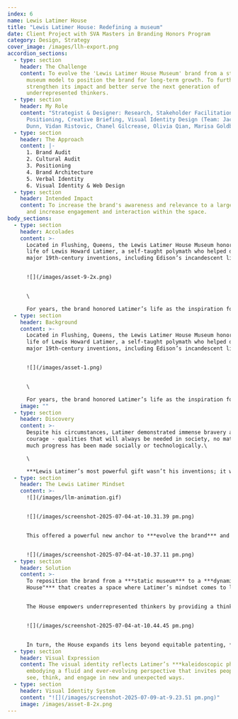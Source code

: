 ```yaml
---
index: 6
name: Lewis Latimer House
title: "Lewis Latimer House: Redefining a museum"
date: Client Project with SVA Masters in Branding Honors Program
category: Design, Strategy
cover_image: /images/llh-export.png
accordion_sections:
  - type: section
    header: The Challenge
    content: To evolve the 'Lewis Latimer House Museum' brand from a standard house
      museum model to position the brand for long-term growth. To further
      strengthen its impact and better serve the next generation of
      underrepresented thinkers.
  - type: section
    header: My Role
    content: "Strategist & Designer: Research, Stakeholder Facilitation,
      Positioning, Creative Briefing, Visual Identity Design (Team: Jackson
      Dunn, Vidan Ristovic, Chanel Gilcrease, Olivia Qian, Marisa Goldberg)"
  - type: section
    header: The Approach
    content: |-
      1. Brand Audit
      2. Cultural Audit
      3. Positioning
      4. Brand Architecture
      5. Verbal Identity
      6. Visual Identity & Web Design
  - type: section
    header: Intended Impact
    content: To increase the brand's awareness and relevance to a larger audience
      and increase engagement and interaction within the space.
body_sections:
  - type: section
    header: Accolades
    content: >-
      Located in Flushing, Queens, the Lewis Latimer House Museum honors the
      life of Lewis Howard Latimer, a self-taught polymath who helped develop
      major 19th-century inventions, including Edison’s incandescent light bulb.


      ![](/images/asset-9-2x.png)


      \

      For years, the brand honored Latimer’s life as the inspiration for a noble mission: helping close the gap in equitable patenting for minority innovators. ***However, this limited its relevance among a broader audience.***
  - type: section
    header: Background
    content: >-
      Located in Flushing, Queens, the Lewis Latimer House Museum honors the
      life of Lewis Howard Latimer, a self-taught polymath who helped develop
      major 19th-century inventions, including Edison’s incandescent light bulb.


      ![](/images/asset-1.png)


      \

      For years, the brand honored Latimer’s life as the inspiration for a noble mission: helping close the gap in equitable patenting for minority innovators. ***However, this limited its relevance among a broader audience.***
    image: ""
  - type: section
    header: Discovery
    content: >-
      Despite his circumstances, Latimer demonstrated immense bravery and
      courage - qualities that will always be needed in society, no matter how
      much progress has been made socially or technologically.\

      \

      ***Lewis Latimer’s most powerful gift wasn’t his inventions; it was his fearless approach to life and learning.***
  - type: section
    header: The Lewis Latimer Mindset
    content: >-
      ![](/images/llm-animation.gif)


      ![](/images/screenshot-2025-07-04-at-10.31.39 pm.png)


      This offered a powerful new anchor to ***evolve the brand*** and its operational model.


      ![](/images/screenshot-2025-07-04-at-10.37.11 pm.png)
  - type: section
    header: Solution
    content: >-
      To reposition the brand from a ***static museum*** to a ***dynamic "Open
      House"*** that creates a space where Latimer’s mindset comes to life.


      The House empowers underrepresented thinkers by providing a thinking playground to nurture their own Lewis Latimer Mindset. A dynamic space of exploration, experimentation, and collaboration.


      ![](/images/screenshot-2025-07-04-at-10.44.45 pm.png)


      In turn, the House expands its lens beyond equitable patenting, ***granting it the flexibility to increase its impact*** through active engagement.
  - type: section
    header: Visual Expression
    content: The visual identity reflects Latimer’s ***kaleidoscopic philosophy,***
      embodying a fluid and ever-evolving perspective that invites people to
      see, think, and engage in new and unexpected ways.
  - type: section
    header: Visual Identity System
    content: "![](/images/screenshot-2025-07-09-at-9.23.51 pm.png)"
    image: /images/asset-8-2x.png
---
```

